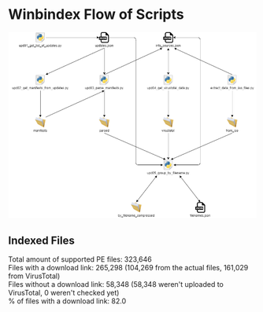 # Winbindex Flow of Scripts

![winbindex-scripts-flow.png](winbindex-scripts-flow.png)

## Indexed Files

<!--FileStats-->
Total amount of supported PE files: 323,646  
Files with a download link: 265,298 (104,269 from the actual files, 161,029 from VirusTotal)  
Files without a download link: 58,348 (58,348 weren't uploaded to VirusTotal, 0 weren't checked yet)  
% of files with a download link: 82.0  
<!--/FileStats-->
